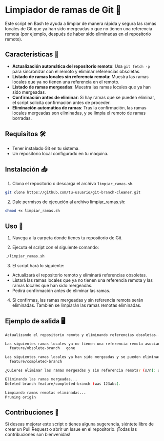 # Limpiador de ramas de Git 🧹

Este script en Bash te ayuda a limpiar de manera rápida y segura las ramas locales de Git que ya han sido mergeadas o que no tienen una referencia remota (por ejemplo, después de haber sido eliminadas en el repositorio remoto).

## Características 🚀

- **Actualización automática del repositorio remoto**: Usa `git fetch -p` para sincronizar con el remoto y eliminar referencias obsoletas.
- **Listado de ramas locales sin referencia remota**: Muestra las ramas locales que ya no tienen una referencia en el remoto.
- **Listado de ramas mergeadas**: Muestra las ramas locales que ya han sido mergeadas.
- **Confirmación antes de eliminar**: Si hay ramas que se pueden eliminar, el script solicita confirmación antes de proceder.
- **Eliminación automática de ramas**: Tras la confirmación, las ramas locales mergeadas son eliminadas, y se limpia el remoto de ramas borradas.

## Requisitos 🛠️

- Tener instalado Git en tu sistema.
- Un repositorio local configurado en tu máquina.

## Instalación 📥

1. Clona el repositorio o descarga el archivo `limpiar_ramas.sh`.
   
```bash
git clone https://github.com/tu-usuario/git-branch-cleaner.git
```

2. Dale permisos de ejecución al archivo limpiar_ramas.sh:

```bash
chmod +x limpiar_ramas.sh
```

## Uso 📑

1. Navega a la carpeta donde tienes tu repositorio de Git.

2. Ejecuta el script con el siguiente comando:

```bash
./limpiar_ramas.sh
```

3. El script hará lo siguiente:

- Actualizará el repositorio remoto y eliminará referencias obsoletas.
- Listará las ramas locales que ya no tienen una referencia remota y las ramas locales que han sido mergeadas.
- Pedirá confirmación antes de eliminar las ramas.

4. Si confirmas, las ramas mergeadas y sin referencia remota serán eliminadas. También se limpiarán las ramas remotas eliminadas.

## Ejemplo de salida 🖥️

```bash
Actualizando el repositorio remoto y eliminando referencias obsoletas...

Las siguientes ramas locales ya no tienen una referencia remota asociada:
  feature/obsolete-branch   gone

Las siguientes ramas locales ya han sido mergeadas y se pueden eliminar:
  feature/completed-branch

¿Quieres eliminar las ramas mergeadas y sin referencia remota? (s/n): s

Eliminando las ramas mergeadas...
Deleted branch feature/completed-branch (was 123abc).

Limpiando ramas remotas eliminadas...
Pruning origin
```

## Contribuciones 🤝

Si deseas mejorar este script o tienes alguna sugerencia, siéntete libre de crear un Pull Request o abrir un Issue en el repositorio. ¡Todas las contribuciones son bienvenidas!
